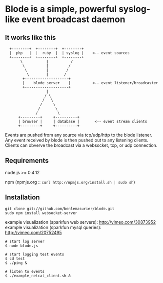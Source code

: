 Blode is a simple, powerful syslog-like event broadcast daemon
==============================================================

It works like this
------------------

      +--------+  +--------+  +--------+
      |  php   |  |  ruby  |  | syslog |    <-- event sources
      +--------+  +--------+  +--------+
           \           |          /
            \          |         /        
             \         |        /        
              \        |       /         
            +--------------------+          
            |    blode server    |          <-- event listener/broadcaster
            +--------------------+
                       |
                      / \
                     /   \
                    /     \
                   /       \
                  /         \
          +---------+     +----------+
          | browser |     | database |       <-- event stream clients
          +---------+     +----------+
       

Events are pushed from any source via tcp/udp/http to the blode listener. Any event
received by blode is then pushed out to any listening clients. Clients can obverve
the broadcast via a websocket, tcp, or udp connection.

Requirements
------------
node.js >= 0.4.12 

npm (npmjs.org :: `curl http://npmjs.org/install.sh | sudo sh`)

Installation
------------
```
git clone git://github.com/benlemasurier/blode.git
sudo npm install websocket-server
```

example visualization (sparkfun web servers):   http://vimeo.com/30873952
example visualization (sparkfun mysql queries): http://vimeo.com/20752495

```
# start log server
$ node blode.js

# start logging test events
$ cd test
$ ./ping &

# listen to events
$ ./example_netcat_client.sh &
```
